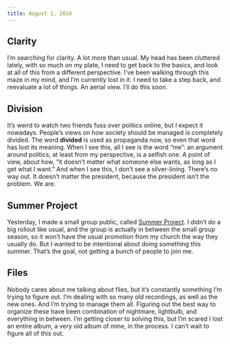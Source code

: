```yaml
---
title: August 1, 2018
---
```


## Clarity

I’m searching for clarity. A lot more than usual. My head has been cluttered lately, with so much on my plate, I need to get back to the basics, and look at all of this from a different perspective. I’ve been walking through this maze in my mind, and I’m currently lost in it. I need to take a step back, and reevaluate a lot of things. An aerial view. I’ll do this soon.

## Division

It’s weird to watch two friends fuss over politics online, but I expect it nowadays. People’s views on how society should be managed *is* completely divided. The word **divided** is used as propaganda now, so even that word has lost its meaning. When I see this, all I see is the word “me”: an argument around politics, at least from my perspective, is a selfish one. A point of view, about how, “it doesn’t matter what someone else wants, as long as I get what I want.” And when I see this, I don’t see a silver-lining. There’s no way out. It doesn’t matter the president, because the president isn’t the problem. We are.

## Summer Project

Yesterday, I made a small group public, called [Summer Project][1]. I didn’t do a big rollout like usual, and the group is actually in between the small group season, so it won’t have the usual promotion from my church the way they usually do. But I wanted to be intentional about doing something this summer. That’s the goal, not getting a bunch of people to join me. 

## Files

Nobody cares about me talking about files, but it’s constantly something I’m trying to figure out. I’m dealing with so many old recordings, as well as the new ones. And I’m trying to manage them all. Figuring out the best way to organize these have been combination of nightmare, lightbulb, and everything in between. I’m getting closer to solving this, but I’m scared I lost an entire album, a very old album of mine, in the process. I can’t wait to figure all of this out.

[1]:	/summer